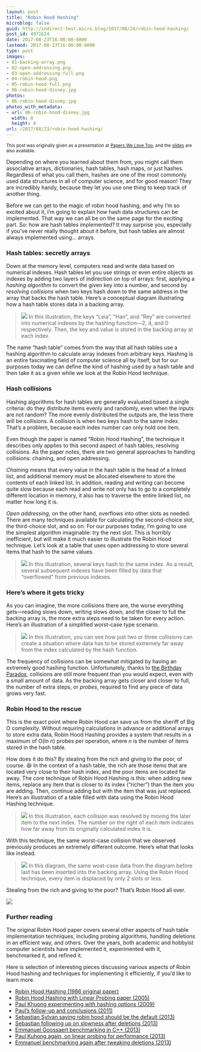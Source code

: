 ```yaml
---
layout: post
title: "Robin Hood Hashing"
microblog: false
guid: http://indirect-test.micro.blog/2017/08/24/robin-hood-hashing/
post_id: 4971624
date: 2017-08-23T16:00:00-0800
lastmod: 2017-08-23T16:00:00-0800
type: post
images:
- 01-backing-array.png
- 02-open-addressing.png
- 03-open-addressing-full.png
- 04-robin-hood.png
- 05-robin-hood-full.png
- 06-robin-hood-disney.jpg
photos:
- 06-robin-hood-disney.jpg
photos_with_metadata:
- url: 06-robin-hood-disney.jpg
  width: 0
  height: 0
url: /2017/08/23/robin-hood-hashing/
---
```

<small>This post was originally given as a presentation at [Papers We Love Too](https://www.meetup.com/papers-we-love-too/), and the [slides](https://speakerdeck.com/indirect/robin-hood-hashing-papers-we-love-sf-august-2017) are also available.</small>

<script async class="speakerdeck-embed" data-id="ba7a175e5cb543d7b09db0b2d067b64d" data-ratio="1.33333333333333" src="//speakerdeck.com/assets/embed.js"></script>

Depending on where you learned about them from, you might call them associative arrays, dictionaries, hash tables, hash maps, or just hashes. Regardless of what you call them, hashes are one of the most commonly used data structures in all of computer science, and for good reason! They are incredibly handy, because they let you use one thing to keep track of another thing.

Before we can get to the magic of robin hood hashing, and why I’m so excited about it, I’m going to explain how hash data structures can be implemented. That way we can all be on the same page for the exciting part. So: how are hash tables implemented? It may surprise you, especially if you’ve never really thought about it before, but hash tables are almost always implemented using… arrays.

### Hash tables: secretly arrays

Down at the memory level, computers read and write data based on numerical indexes. Hash tables let you use strings or even entire objects as indexes by adding two layers of indirection on top of arrays: first, applying a _hashing algorithm_ to convert the given key into a number, and second by _resolving collisions_ when two keys hash down to the same address in the array that backs the hash table. Here’s a conceptual diagram illustrating how a hash table stores data in a backing array.

> ![](01-backing-array.png)
> In this illustration, the keys “Leia”, “Han”, and “Rey” are converted into numerical indexes by the hashing function—2, 4, and 0 respectively. Then, the key and value is stored in the backing array at each index.

The name “hash table” comes from the way that all hash tables use a hashing algorithm to calculate array indexes from arbitrary keys. Hashing is an entire fascinating field of computer science all by itself, but for our purposes today we can define the kind of hashing used by a hash table and then take it as a given while we look at the Robin Hood technique.

### Hash collisions

Hashing algorithms for hash tables are generally evaluated based a single criteria: do they distribute items evenly and randomly, even when the inputs are not random? The more evenly distributed the outputs are, the less there will be collisions. A collision is when two keys hash to the same index. That’s a problem, because each index number can only hold one item.

Even though the paper is named “Robin Hood Hashing”, the technique it describes only applies to this second aspect of hash tables, resolving collisions. As the paper notes, there are two general approaches to handling collisions: chaining, and open addressing.

_Chaining_ means that every value in the hash table is the head of a linked list, and additional memory must be allocated elsewhere to store the contents of each linked list. In addition, reading and writing can become quite slow because each read and write not only has to go to a completely different location in memory, it also has to traverse the entire linked list, no matter how long it is.

_Open addressing_, on the other hand, overflows into other slots as needed. There are many techniques available for calculating the second-choice slot, the third-choice slot, and so on. For our purposes today, I’m going to use the simplest algorithm imaginable: try the next slot. This is horribly inefficient, but will make it much easier to illustrate the Robin Hood technique. Let’s look at a table that uses open addressing to store several items that hash to the same values.

> ![](02-open-addressing.png)
> In this illustration, several keys hash to the same index. As a result, several subsequent indexes have been filled by data that “overflowed” from previous indexes.

### Here’s where it gets tricky

As you can imagine, the more collisions there are, the worse everything gets—reading slows down, writing slows down, and the closer to full the backing array is, the more extra steps need to be taken for every action. Here’s an illustration of a simplified worst-case type scenario.

> ![](03-open-addressing-full.png)
> In this illustration, you can see how just two or three collisions can create a situation where data has to be stored extremely far away from the index calculated by the hash function.

The frequency of collisions can be somewhat mitigated by having an extremely good hashing function. Unfortunately, thanks to [the Birthday Paradox](https://en.wikipedia.org/wiki/Birthday_problem), collisions are still more frequent than you would expect, even with a small amount of data. As the backing array gets closer and closer to full, the number of extra steps, or _probes_, required to find any piece of data grows very fast.

### Robin Hood to the rescue

This is the exact point where Robin Hood can save us from the sheriff of Big O complexity. Without requiring calculations in advance or additional arrays to store extra data, Robin Hood Hashing provides a system that results in a maximum of O(ln _n_) probes per operation, where _n_ is the number of items stored in the hash table.

How does it do this? By stealing from the rich and giving to the poor, of course. 😆 In the context of a hash table, the rich are those items that are located very close to their hash index, and the poor items are located far away. The core technique of Robin Hood Hashing is this: when adding new items, replace any item that is closer to its index (“richer”) than the item you are adding. Then, continue adding but with the item that was just replaced. Here’s an illustration of a table filled with data using the Robin Hood Hashing technique.

> ![](04-robin-hood.png)
> In this illustration, each collision was resolved by moving the later item to the next index. The number on the right of each item indicates how far away from its originally calculated index it is.

With this technique, the same worst-case collision that we observed previously produces an extremely different outcome. Here’s what that looks like instead.

> ![](05-robin-hood-full.png)
> In this diagram, the same wost-case data from the diagram before last has been inserted into the backing array. Using the Robin Hood technique, every item is displaced by only 2 slots or less.

Stealing from the rich and giving to the poor? That’s Robin Hood all over.

![](06-robin-hood-disney.jpg)

### Further reading

The original Robin Hood paper covers several other aspects of hash table implementation techniques, including probing algorithms, handling deletions in an efficient way, and others. Over the years, both academic and hobbyist computer scientists have implemented it, experimented with it, benchmarked it, and refined it.

Here is selection of interesting pieces discussing various aspects of Robin Hood hashing and techniques for implementing it efficiently, if you’d like to learn more.

- [Robin Hood Hashing (1986 original paper)](https://cs.uwaterloo.ca/research/tr/1986/CS-86-14.pdf)
- [Robin Hood Hashing with Linear Probing paper (2005)](https://www.dmtcs.org/pdfpapers/dmAD0127.pdf)
- [Paul Khuong experimenting with hashing options (2009)](https://www.pvk.ca/Blog/numerical_experiments_in_hashing.html)
- [Paul’s follow-up and conclusions (2011)](https://www.pvk.ca/Blog/more_numerical_experiments_in_hashing.html)
- [Sebastian Sylvan saying robin hood should be the default (2013)](https://www.sebastiansylvan.com/post/robin-hood-hashing-should-be-your-default-hash-table-implementation/)
- [Sebastian following up on slowness after deletions (2013)](https://www.sebastiansylvan.com/post/more-on-robin-hood-hashing-2/)
- [Emmanuel Goossaert benchmarking in C++ (2013)](http://codecapsule.com/2013/11/11/robin-hood-hashing/)
- [Paul Kuhong again, on linear probing for performance (2013)](https://www.pvk.ca/Blog/2013/11/26/the-other-robin-hood-hashing/)
- [Emmanuel benchmarking again after tweaking deletions (2013)](http://codecapsule.com/2013/11/17/robin-hood-hashing-backward-shift-deletion/)
